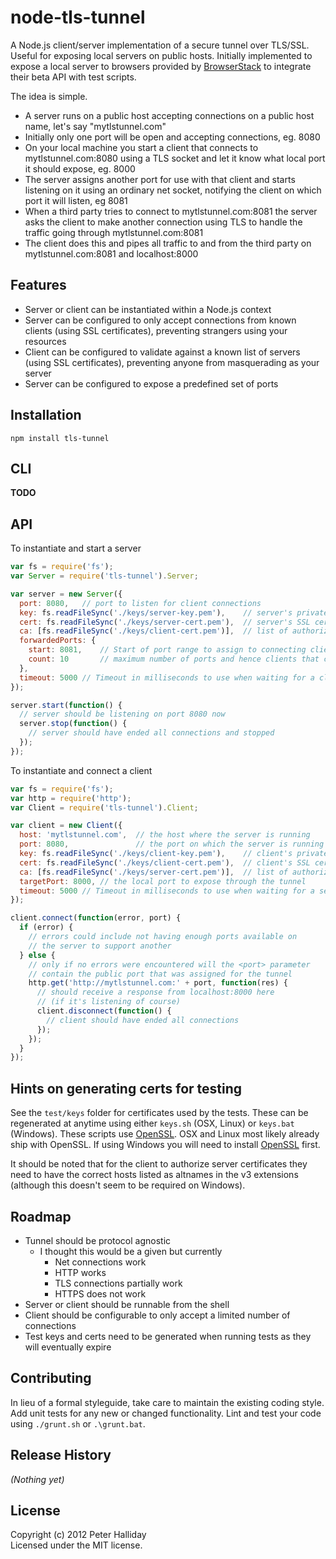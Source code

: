 node-tls-tunnel
===============

A Node.js client/server implementation of a secure tunnel over TLS/SSL. Useful for exposing local servers on public hosts. Initially implemented to expose a local server to browsers provided by [BrowserStack](http://www.browserstack.com) to integrate their beta API with test scripts.

The idea is simple.

- A server runs on a public host accepting connections on a public host name, let's say "mytlstunnel.com"
- Initially only one port will be open and accepting connections, eg. 8080
- On your local machine you start a client that connects to mytlstunnel.com:8080 using a TLS socket and let it know what local port it should expose, eg. 8000
- The server assigns another port for use with that client and starts listening on it using an ordinary net socket, notifying the client on which port it will listen, eg 8081
- When a third party tries to connect to mytlstunnel.com:8081 the server asks the client to make another connection using TLS to handle the traffic going through mytlstunnel.com:8081
- The client does this and pipes all traffic to and from the third party on mytlstunnel.com:8081 and localhost:8000

## Features

- Server or client can be instantiated within a Node.js context
- Server can be configured to only accept connections from known clients (using SSL certificates), preventing strangers using your resources
- Client can be configured to validate against a known list of servers (using SSL certificates), preventing anyone from masquerading as your server
- Server can be configured to expose a predefined set of ports

## Installation

```
npm install tls-tunnel
```

## CLI

**TODO**

## API

To instantiate and start a server 

```javascript
var fs = require('fs');
var Server = require('tls-tunnel').Server;

var server = new Server({
  port: 8080,	// port to listen for client connections
  key: fs.readFileSync('./keys/server-key.pem'), 	// server's private key
  cert: fs.readFileSync('./keys/server-cert.pem'),	// server's SSL certificate
  ca: [fs.readFileSync('./keys/client-cert.pem')],	// list of authorized client SSL certificates
  forwardedPorts: {
    start: 8081,	// Start of port range to assign to connecting clients
    count: 10		// maximum number of ports and hence clients that can be supported
  },
  timeout: 5000	// Timeout in milliseconds to use when waiting for a client to provide a tunnel connection
});

server.start(function() {
  // server should be listening on port 8080 now
  server.stop(function() {
    // server should have ended all connections and stopped
  });
});
```

To instantiate and connect a client

```javascript
var fs = require('fs');
var http = require('http');
var Client = require('tls-tunnel').Client;

var client = new Client({
  host: 'mytlstunnel.com',	// the host where the server is running
  port: 8080,				// the port on which the server is running
  key: fs.readFileSync('./keys/client-key.pem'), 	// client's private key
  cert: fs.readFileSync('./keys/client-cert.pem'),	// client's SSL certificate
  ca: [fs.readFileSync('./keys/server-cert.pem')],	// list of authorized server SSL certificates
  targetPort: 8000,	// the local port to expose through the tunnel
  timeout: 5000	// Timeout in milliseconds to use when waiting for a server to assign a public port
});

client.connect(function(error, port) {
  if (error) {
    // errors could include not having enough ports available on
    // the server to support another
  } else {
    // only if no errors were encountered will the <port> parameter
    // contain the public port that was assigned for the tunnel
    http.get('http://mytlstunnel.com:' + port, function(res) {
      // should receive a response from localhost:8000 here 
      // (if it's listening of course)
      client.disconnect(function() {
        // client should have ended all connections
      });
    });
  }
});
```

## Hints on generating certs for testing

See the ``test/keys`` folder for certificates used by the tests. These can be regenerated at anytime using either ``keys.sh`` (OSX, Linux) or ``keys.bat`` (Windows). These scripts use [OpenSSL](http://www.openssl.org). OSX and Linux most likely already ship with OpenSSL. If using Windows you will need to install [OpenSSL](http://slproweb.com/products/Win32OpenSSL.html) first.

It should be noted that for the client to authorize server certificates they need to have the correct hosts listed as altnames in the v3 extensions (although this doesn't seem to be required on Windows).

## Roadmap

- Tunnel should be protocol agnostic
	- I thought this would be a given but currently
		- Net connections work
		- HTTP works
		- TLS connections partially work
		- HTTPS does not work
- Server or client should be runnable from the shell
- Client should be configurable to only accept a limited number of connections
- Test keys and certs need to be generated when running tests as they will eventually expire

## Contributing
In lieu of a formal styleguide, take care to maintain the existing coding style. Add unit tests for any new or changed functionality. Lint and test your code using ``./grunt.sh`` or ``.\grunt.bat``.

## Release History
_(Nothing yet)_

## License
Copyright (c) 2012 Peter Halliday  
Licensed under the MIT license.